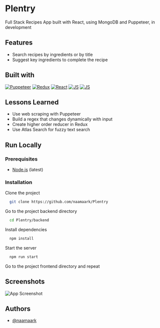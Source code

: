 

# Plentry
Full Stack Recipes App built with React, using MongoDB and Puppeteer, in development

## Features

- Search recipes by ingredients or by title
- Suggest key ingredients to complete the recipe



## Built with


[![Puppeteer](https://img.shields.io/badge/-%20Puppeteer-blue?logo=puppeteer&logoColor=white)](https://github.com/puppeteer/puppeteer)
[![Redux](https://img.shields.io/badge/Redux-593D88?style=fflat-square&logo=redux&logoColor=white)](https://redux.js.org/)
[![React](https://img.shields.io/badge/-React-61DAFB?style=flat-square&logo=react&logoColor=white)](https://reactjs.org/)
[![JS](https://img.shields.io/badge/-JavaScript-F7DF1E?style=flat-square&logo=javascript&logoColor=black)](https://www.javascript.com/)
[![JS](https://img.shields.io/badge/-%20MongoDB-lightgrey?logo=mongodb)](https://www.javascript.com/)


## Lessons Learned

* Use web scraping with Puppeteer
* Build a regex that changes dynamically with input
* Create higher order reducer in Redux
* Use Atlas Search for fuzzy text search


## Run Locally
### Prerequisites

- [Node.js](https://nodejs.org/en/) (latest)

### Installation
Clone the project

```bash
  git clone https://github.com/naamaark/Plentry
```

Go to the project backend directory

```bash
  cd Plentry/backend
```

Install dependencies

```bash
  npm install
```

Start the server

```bash
  npm run start
```
Go to the project frontend directory and repeat

## Screenshots

![App Screenshot](https://via.placeholder.com/468x300?text=App+Screenshot+Here)


## Authors

- [@naamaark](https://github.com/naamaark)

